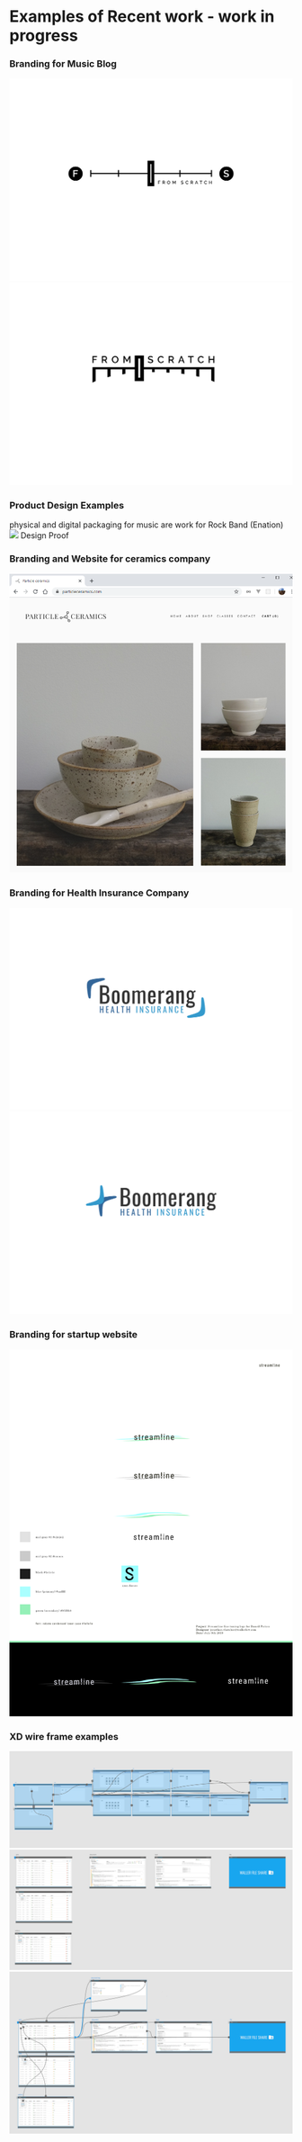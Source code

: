 # Examples of Recent work - work in progress

### Branding for Music Blog
![](examples_of_work/fader03.png)
![](examples_of_work/fader01.png)

### Product Design Examples
physical and digital packaging for music are work for Rock Band (Enation)
![](examples_of_work/Shock%20EP%20-%20Design%20Proof%20(W139).jpeg)
Design Proof

### Branding and Website for ceramics company
![](examples_of_work/particle%20ceramics%20website.png)

### Branding for Health Insurance Company
![](examples_of_work/boomerang_v3.png)
![](examples_of_work/boomerang_v2.png)

### Branding for startup website
![](examples_of_work/steamline%20v3.png)

### XD wire frame examples
![](examples_of_work/km%20wire.png)
![](examples_of_work/streamline%20wire.png)
![](examples_of_work/streamline-%20lines.png)


